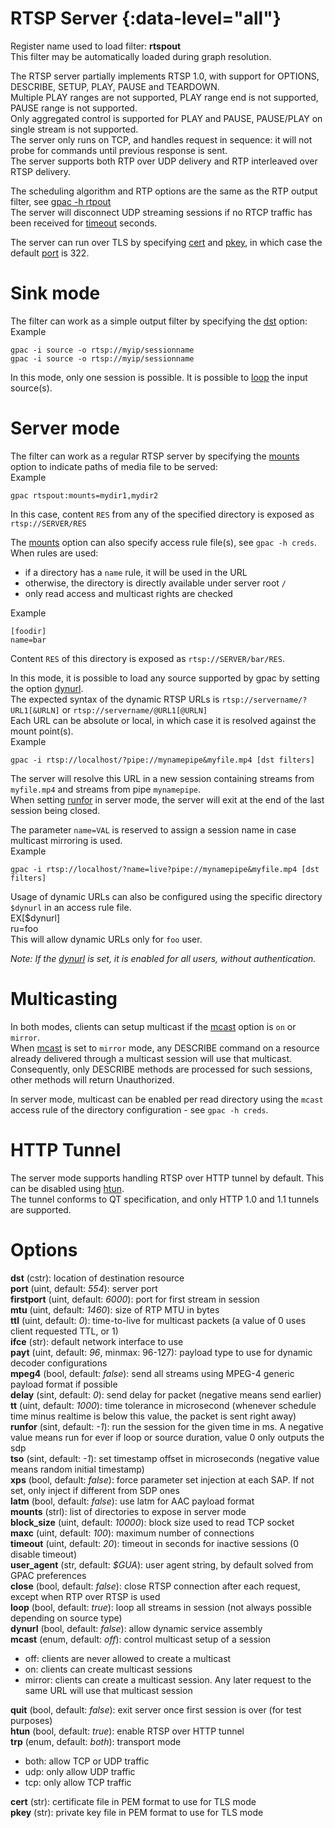 <!-- automatically generated - do not edit, patch gpac/applications/gpac/gpac.c -->

# RTSP Server  {:data-level="all"}  
  
Register name used to load filter: __rtspout__  
This filter may be automatically loaded during graph resolution.  
  
The RTSP server partially implements RTSP 1.0, with support for OPTIONS, DESCRIBE, SETUP, PLAY, PAUSE and TEARDOWN.  
Multiple PLAY ranges are not supported, PLAY range end is not supported, PAUSE range is not supported.  
Only aggregated control is supported for PLAY and PAUSE, PAUSE/PLAY on single stream is not supported.  
The server only runs on TCP, and handles request in sequence: it will not probe for commands until previous response is sent.  
The server supports both RTP over UDP delivery and RTP interleaved over RTSP delivery.  
  
The scheduling algorithm and RTP options are the same as the RTP output filter, see [gpac -h rtpout](rtpout)  
The server will disconnect UDP streaming sessions if no RTCP traffic has been received for [timeout](#timeout) seconds.  
  
The server can run over TLS by specifying [cert](#cert) and [pkey](#pkey), in which case the default [port](#port) is 322.  
  
# Sink mode  
  
The filter can work as a simple output filter by specifying the [dst](#dst) option:  
Example
```
gpac -i source -o rtsp://myip/sessionname  
gpac -i source -o rtsp://myip/sessionname
```  

In this mode, only one session is possible. It is possible to [loop](#loop) the input source(s).  
  
# Server mode  
  
The filter can work as a regular RTSP server by specifying the [mounts](#mounts) option to indicate paths of media file to be served:  
Example
```
gpac rtspout:mounts=mydir1,mydir2
``` 

In this case, content `RES` from any of the specified directory is exposed as `rtsp://SERVER/RES`  
  
The [mounts](#mounts) option can also specify access rule file(s), see `gpac -h creds`. When rules are used:  

- if a directory has a `name` rule, it will be used in the URL  
- otherwise, the directory is directly available under server root `/`  
- only read access and multicast rights are checked  

Example
```
[foodir]  
name=bar
```  

Content `RES` of this directory is exposed as `rtsp://SERVER/bar/RES`.  
    
  
In this mode, it is possible to load any source supported by gpac by setting the option [dynurl](#dynurl).  
The expected syntax of the dynamic RTSP URLs is `rtsp://servername/?URL1[&URLN]` or `rtsp://servername/@URL1[@URLN]`   
Each URL can be absolute or local, in which case it is resolved against the mount point(s).  
Example
```
gpac -i rtsp://localhost/?pipe://mynamepipe&myfile.mp4 [dst filters]
```  

The server will resolve this URL in a new session containing streams from `myfile.mp4` and streams from pipe `mynamepipe`.  
When setting [runfor](#runfor) in server mode, the server will exit at the end of the last session being closed.  
  
The parameter `name=VAL` is reserved to assign a session name in case multicast mirroring is used.  
Example
```
gpac -i rtsp://localhost/?name=live?pipe://mynamepipe&myfile.mp4 [dst filters]
```  
  
Usage of dynamic URLs can also be configured using the specific directory `$dynurl` in an access rule file.  
EX[$dynurl]  
ru=foo  
This will allow dynamic URLs only for `foo` user.  
  
_Note: If the [dynurl](#dynurl) is set, it is enabled for all users, without authentication._  
  
# Multicasting  
  
In both modes, clients can setup multicast if the [mcast](#mcast) option is `on` or `mirror`.  
When [mcast](#mcast) is set to `mirror` mode, any DESCRIBE command on a resource already delivered through a multicast session will use that multicast.  
Consequently, only DESCRIBE methods are processed for such sessions, other methods will return Unauthorized.  
  
In server mode, multicast can be enabled per read directory using the `mcast` access rule of the directory configuration - see `gpac -h creds`.  
  
# HTTP Tunnel  
  
The server mode supports handling RTSP over HTTP tunnel by default. This can be disabled using [htun](#htun).  
The tunnel conforms to QT specification, and only HTTP 1.0 and 1.1 tunnels are supported.  
  

# Options    
  
<a id="dst">__dst__</a> (cstr): location of destination resource  
<a id="port">__port__</a> (uint, default: _554_): server port  
<a id="firstport">__firstport__</a> (uint, default: _6000_): port for first stream in session  
<a id="mtu">__mtu__</a> (uint, default: _1460_): size of RTP MTU in bytes  
<a id="ttl">__ttl__</a> (uint, default: _0_): time-to-live for multicast packets (a value of 0 uses client requested TTL, or 1)  
<a id="ifce">__ifce__</a> (str): default network interface to use  
<a id="payt">__payt__</a> (uint, default: _96_, minmax: 96-127): payload type to use for dynamic decoder configurations  
<a id="mpeg4">__mpeg4__</a> (bool, default: _false_): send all streams using MPEG-4 generic payload format if possible  
<a id="delay">__delay__</a> (sint, default: _0_): send delay for packet (negative means send earlier)  
<a id="tt">__tt__</a> (uint, default: _1000_): time tolerance in microsecond (whenever schedule time minus realtime is below this value, the packet is sent right away)  
<a id="runfor">__runfor__</a> (sint, default: _-1_): run the session for the given time in ms. A negative value means run for ever if loop or source duration, value 0 only outputs the sdp  
<a id="tso">__tso__</a> (sint, default: _-1_): set timestamp offset in microseconds (negative value means random initial timestamp)  
<a id="xps">__xps__</a> (bool, default: _false_): force parameter set injection at each SAP. If not set, only inject if different from SDP ones  
<a id="latm">__latm__</a> (bool, default: _false_): use latm for AAC payload format  
<a id="mounts">__mounts__</a> (strl): list of directories to expose in server mode  
<a id="block_size">__block_size__</a> (uint, default: _10000_): block size used to read TCP socket  
<a id="maxc">__maxc__</a> (uint, default: _100_): maximum number of connections  
<a id="timeout">__timeout__</a> (uint, default: _20_): timeout in seconds for inactive sessions (0 disable timeout)  
<a id="user_agent">__user_agent__</a> (str, default: _$GUA_): user agent string, by default solved from GPAC preferences  
<a id="close">__close__</a> (bool, default: _false_): close RTSP connection after each request, except when RTP over RTSP is used  
<a id="loop">__loop__</a> (bool, default: _true_): loop all streams in session (not always possible depending on source type)  
<a id="dynurl">__dynurl__</a> (bool, default: _false_): allow dynamic service assembly  
<a id="mcast">__mcast__</a> (enum, default: _off_): control multicast setup of a session  

- off: clients are never allowed to create a multicast  
- on: clients can create multicast sessions  
- mirror: clients can create a multicast session. Any later request to the same URL will use that multicast session  
  
<a id="quit">__quit__</a> (bool, default: _false_): exit server once first session is over (for test purposes)  
<a id="htun">__htun__</a> (bool, default: _true_): enable RTSP over HTTP tunnel  
<a id="trp">__trp__</a> (enum, default: _both_): transport mode  

- both: allow TCP or UDP traffic  
- udp: only allow UDP traffic  
- tcp: only allow TCP traffic  
  
<a id="cert">__cert__</a> (str): certificate file in PEM format to use for TLS mode  
<a id="pkey">__pkey__</a> (str): private key file in PEM format to use for TLS mode  
  
